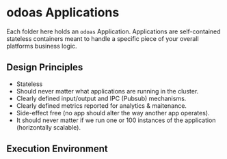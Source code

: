 # odoas Applications

Each folder here holds an `odoas` Application. Applications are self-contained stateless containers meant to handle a specific piece of your overall platforms business logic.

## Design Principles

- Stateless
- Should never matter what applications are running in the cluster.
- Clearly defined input/output and IPC (Pubsub) mechanisms.
- Clearly defined metrics reported for analytics & maitenance.
- Side-effect free (no app should alter the way another app operates).
- It should never matter if we run one or 100 instances of the application (horizontally scalable).

## Execution Environment
